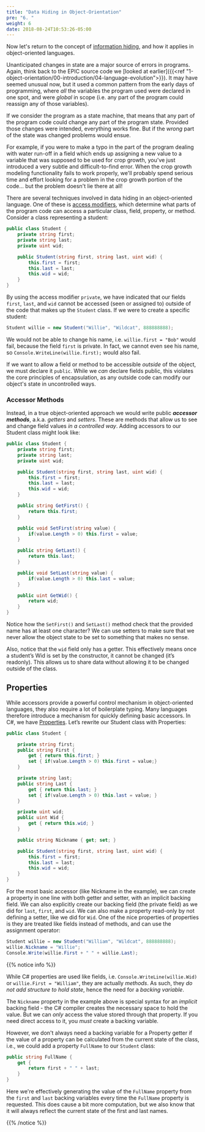 ```yaml
---
title: "Data Hiding in Object-Orientation"
pre: "6. "
weight: 6
date: 2018-08-24T10:53:26-05:00
---
```


Now let's return to the concept of [information hiding](https://en.wikipedia.org/wiki/Information_hiding), and how it applies in object-oriented languages.

Unanticipated changes in state are a major source of errors in programs. Again, think back to the EPIC source code we [looked at earlier]({{<ref "1-object-orientation/00-introduction/04-language-evolution">}}). It may have seemed unusual now, but it used a common pattern from the early days of programming, where _all_ the variables the program used were declared in one spot, and were _global_ in scope (i.e. any part of the program could reassign any of those variables).

If we consider the program as a state machine, that means that any part of the program code could change any part of the program state.  Provided those changes were intended, everything works fine. But if the _wrong_ part of the state was changed problems would ensue.

For example, if you were to make a typo in the part of the program dealing with water run-off in a field which ends up assigning a new value to a variable that was supposed to be used for crop growth, you've just introduced a very subtle and difficult-to-find error.  When the crop growth modeling functionality fails to work properly, we'll probably spend serious time and effort looking for a problem in the crop growth portion of the code... but the problem doesn't lie there at all!

There are several techniques involved in data hiding in an object-oriented language.  One of these is [access modifiers](https://docs.microsoft.com/en-us/dotnet/csharp/programming-guide/classes-and-structs/access-modifiers), which determine what parts of the program code can access a particular class, field, property, or method.  Consider a class representing a student:

```csharp
public class Student {
    private string first;
    private string last;
    private uint wid;

    public Student(string first, string last, uint wid) {
        this.first = first;
        this.last = last;
        this.wid = wid;
    }
}
```

By using the access modifier `private`, we have indicated that our fields `first`, `last`, and `wid` cannot be accessed (seen or assigned to) outside of the code that makes up the `Student` class.  If we were to create a specific student:

```csharp
Student willie = new Student("Willie", "Wildcat", 888888888);
```

We would not be able to change his name, i.e. `willie.first = "Bob"` would fail, because the field `first` is private.  In fact, we cannot even see his name, so `Console.WriteLine(willie.first);` would also fail.  

If we want to allow a field or method to be accessible _outside_ of the object, we must declare it `public`.  While we _can_ declare fields public, this violates the core principles of encapsulation, as any outside code can modify our object's state in uncontrolled ways.

### Accessor Methods
Instead, in a true object-oriented approach we would write public  **_accessor methods_**, a.k.a. *getters* and *setters*.  These are methods that allow us to see and change field values _in a controlled way_.  Adding accessors to our Student class might look like:

```csharp
public class Student {
    private string first;
    private string last;
    private uint wid;

    public Student(string first, string last, uint wid) {
        this.first = first;
        this.last = last;
        this.wid = wid;
    }

    public string GetFirst() {
        return this.first;
    }

    public void SetFirst(string value) {
        if(value.Length > 0) this.first = value;
    }

    public string GetLast() {
        return this.last;
    }

    public void SetLast(string value) {
        if(value.Length > 0) this.last = value;
    }

    public uint GetWid() {
        return wid;
    }
}
```

Notice how the `SetFirst()` and `SetLast()` method check that the provided name has at least one character?  We can use setters to make sure that we never allow the object state to be set to something that makes no sense.

Also, notice that the `wid` field only has a getter.  This effectively means once a student’s Wid is set by the constructor, it cannot be changed (it’s readonly).  This allows us to share data without allowing it to be changed outside of the class.

## Properties
While accessors provide a powerful control mechanism in object-oriented languages, they also require a lot of boilerplate typing.  Many languages therefore introduce a mechanism for quickly defining basic accessors.  In C#, we have [Properties](https://docs.microsoft.com/en-us/dotnet/csharp/programming-guide/classes-and-structs/properties).  Let’s rewrite our Student class with Properties:

```csharp
public class Student {

    private string first;
    public string First {
        get { return this.first; }
        set { if(value.Length > 0) this.first = value;}
    }

    private string last;
    public string Last {
        get { return this.last; }
        set { if(value.Length > 0) this.last = value; }
    }

    private uint wid;
    public uint Wid {
        get { return this.wid; }
    }

    public string Nickname { get; set; }

    public Student(string first, string last, uint wid) {
        this.first = first;
        this.last = last;
        this.wid = wid;
    }
}
```

For the most basic accessor (like Nickname in the example), we can create a property in one line with both getter and setter, with an implicit backing field.  We can also explicitly create our backing field (the private field) as we did for `last`, `first`, and `wid`.  We can also make a property read-only by not defining a setter, like we did for `Wid`.  One of the nice properties of properties is they are treated  like fields instead of methods, and can use the assignment operator:

```csharp
Student willie = new Student("William", "Wildcat", 888888888);
willie.Nickname = "Willie";
Console.Write(willie.First + " " + willie.Last);
```
{{% notice info %}}

While C# properties are used like fields, i.e. `Console.WriteLine(willie.Wid)` or `willie.First = "William"`, they are actually _methods_.  As such, they _do not add structure to hold state_, hence the need for a _backing variable_.  

The `Nickname` property in the example above is special syntax for an _implicit_ backing field - the C# compiler creates the necessary space to hold the value.  But we can _only_ access the value stored through that property.  If you need direct access to it, you _must_ create a backing variable.

However, we don't always need a backing variable for a Property getter if the value of a property can be calculated from the current state of the class, i.e., we could add a property `FullName` to our `Student` class:

```csharp 
public string FullName {
    get {
        return first + " " + last;
    }
}
```

Here we're effectively generating the value of the `FullName` property from the `first` and `last` backing variables every time the `FullName` property is requested.  This does cause a bit more computation, but we also know that it will always reflect the current state of the first and last names.

{{% /notice %}}